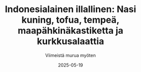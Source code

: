 ---
title: "Indonesialainen illallinen: Nasi kuning, tofua, tempeä, maapähkinäkastiketta ja kurkkusalaattia"
image: "https://vegaanibotti.lauravuo.me/2025/05/2025-05-19_small.png"
date: 2025-05-19
receipt_url: "https://viimeistamuruamyoten.com/indonesialainen-illallinen-nasi-kuning-tofua-tempea-maapahkinakastiketta-ja-kurkkusalaattia/"
author: "Viimeistä murua myöten"
---
